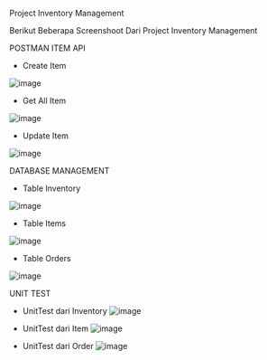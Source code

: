 Project Inventory Management

Berikut Beberapa Screenshoot Dari Project Inventory Management


POSTMAN
ITEM API

- Create Item

![image](https://github.com/user-attachments/assets/7d7e754d-b6e7-4eee-89d2-a47e36577680)

- Get All Item

![image](https://github.com/user-attachments/assets/c4351a8d-2202-4f63-a8a3-cdfed3ff862f)

- Update Item

![image](https://github.com/user-attachments/assets/23726927-4814-44fc-83b5-66dd4be14ae4)

DATABASE MANAGEMENT
- Table Inventory
 
![image](https://github.com/user-attachments/assets/a50be029-05d1-4755-8584-d0fdfff229a2)

- Table Items
 
![image](https://github.com/user-attachments/assets/18b65070-038c-4401-887a-7c2bbd95250c)

- Table Orders
 
![image](https://github.com/user-attachments/assets/7e8b045f-51ae-4be6-a377-10dad8c7f7c5)


UNIT TEST
- UnitTest dari Inventory
![image](https://github.com/user-attachments/assets/11388641-5179-4b71-87a7-520e5f440d8d)

- UnitTest dari Item
![image](https://github.com/user-attachments/assets/1ede79fe-a962-433c-9257-11683ea140ad)

- UnitTest dari Order
![image](https://github.com/user-attachments/assets/24d2ff96-7d1a-4a08-9930-7f7aaf09d558)

